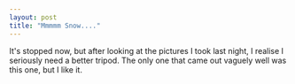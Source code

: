 ```yaml
---
layout: post
title: "Mmmmm Snow...."
---
```

It's stopped now, but after looking at the pictures I took last night, I
realise I seriously need a better tripod. The only one that came out vaguely
well was this one, but I like it.

